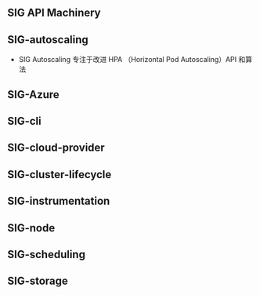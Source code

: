 
## SIG API Machinery

## SIG-autoscaling
- SIG Autoscaling 专注于改进 HPA （Horizontal Pod Autoscaling）API 和算法

## SIG-Azure

## SIG-cli

## SIG-cloud-provider

## SIG-cluster-lifecycle

## SIG-instrumentation

## SIG-node

## SIG-scheduling

## SIG-storage

